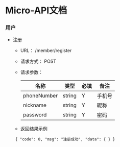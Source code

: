 # Micro-API文档

### 用户
- 注册
  - URL： /member/register
  - 请求方式： POST
  - 请求参数：
  
    |名称 | 类型	| 必填 | 备注 |
    | ------- | ------- | ------- | ------- | 
    | phoneNumber  | string        | Y  | 手机号   |
    | nickname           | string  | Y  | 昵称       |
    | password           | string  | Y  | 密码       |
   - 返回结果示例
    
    ` 
        {
            "code": 0,
            "msg": "注册成功",
            "data": {
            }
        }
    `
